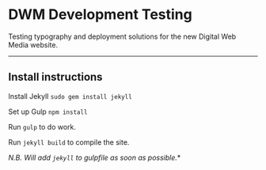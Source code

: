 # DWM Development Testing

Testing typography and deployment solutions for the new Digital Web Media website.

---

## Install instructions

Install Jekyll `sudo gem install jekyll`

Set up Gulp `npm install`

Run `gulp` to do work.

Run `jekyll build` to compile the site.

*N.B. Will add `jekyll` to gulpfile as soon as possible.**
